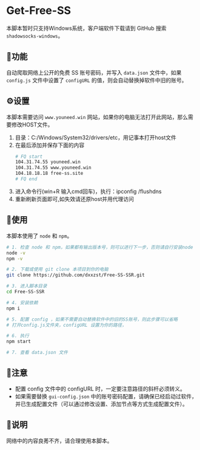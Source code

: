 # Get-Free-SS

本脚本暂时只支持Windows系统，客户端软件下载请到 GitHub 搜索 `shadowsocks-windows`。

## 📜功能
自动爬取网络上公开的免费 SS 账号密码，并写入 `data.json` 文件中，如果 `config.js` 文件中设置了 `configURL` 的值，则会自动替换掉软件中旧的账号。

## ⚙设置
本脚本需要访问 `www.youneed.win` 网站，如果你的电脑无法打开此网站，那么需要修改HOST文件。
1. 目录：C:/Windows/System32/drivers/etc，用记事本打开host文件
2. 在最后添加并保存下面的内容
    ``` bash
    # FQ start
    104.31.74.55 youneed.win
    104.31.74.55 www.youneed.win
    104.18.18.18 free-ss.site
    # FQ end
    ```
3. 进入命令行(win+R 输入cmd回车)，执行：ipconfig /flushdns
4. 重新刷新页面即可,如失效请还原host并用代理访问

## 🎡使用
本脚本使用了 `node` 和 `npm`。

``` bash
# 1. 检查 node 和 npm，如果都有输出版本号，则可以进行下一步，否则请自行安装node
node -v
npm -v

# 2. 下载或使用 git clone 本项目到你的电脑
git clone https://github.com/dxxzst/Free-SS-SSR.git

# 3. 进入脚本目录
cd Free-SS-SSR

# 4. 安装依赖
npm i

# 5. 配置 config ，如果不需要自动替换软件中的旧的SS账号，则此步骤可以省略
# 打开config.js文件夹，configURL 设置为你的路径，

# 6. 执行
npm start

# 7. 查看 data.json 文件
```

## 👀注意
* 配置 config 文件中的 configURL 时，一定要注意路径的斜杆必须转义。
* 如果需要替换 `gui-config.json` 中的账号密码配置，请确保已经启动过软件，并已生成配置文件（可以通过修改设置、添加节点等方式生成配置文件）。

## 📢说明
网络中的内容良莠不齐，请合理使用本脚本。

